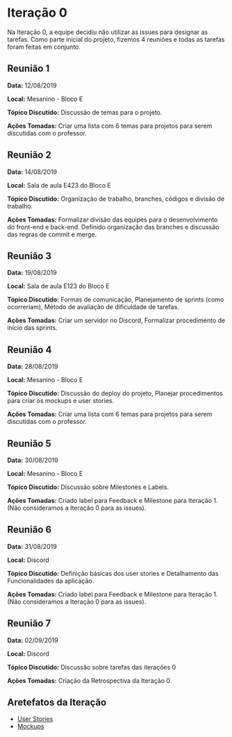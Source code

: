 # Iteração 0

Na Iteração 0, a equipe decidiu não utilizar as issues para designar as tarefas. Como parte inicial do projeto, fizemos 4 reuniões e todas as tarefas foram feitas em conjunto.

## Reunião 1
**Data:** 12/08/2019

**Local:** Mesanino - Bloco E

**Tópico Discutido:** Discussão de temas para o projeto.

**Ações Tomadas:** Criar uma lista com 6 temas para projetos para serem discutidas com o professor.


## Reunião 2
**Data:** 14/08/2019

**Local:** Sala de aula E423 do Bloco E

**Tópico Discutido:** Organização de trabalho, branches, códigos e divisão de trabalho.

**Ações Tomadas:** Formalizar divisão das equipes para o desenvolvimento do front-end e back-end. Definido organização das branches e discussão das regras de commit e merge.  


## Reunião 3
**Data:** 19/08/2019

**Local:** Sala de aula E123 do Bloco E

**Tópico Discutido:** Formas de comunicação, Planejamento de sprints (como ocorreriam), Método de avaliação de dificuldade de tarefas.

**Ações Tomadas:** Criar um servidor no Discord, Formalizar procedimento de início das sprints.


## Reunião 4
**Data:** 28/08/2019

**Local:** Mesanino - Bloco E

**Tópico Discutido:** Discussão do deploy do projeto, Planejar procedimentos para criar os mockups e user stories.

**Ações Tomadas:** Criar uma lista com 6 temas para projetos para serem discutidas com o professor.


## Reunião 5
**Data:** 30/08/2019

**Local:** Mesanino - Bloco E

**Tópico Discutido:** Discussão sobre Milestones e Labels.

**Ações Tomadas:** Criado label para Feedback e Milestone para Iteração 1. (Não consideramos a Iteração 0 para as issues).


## Reunião 6
**Data:** 31/08/2019

**Local:** Discord

**Tópico Discutido:** Definição básicas dos user stories e Detalhamento das Funcionalidades da aplicação. 

**Ações Tomadas:** Criado label para Feedback e Milestone para Iteração 1. (Não consideramos a Iteração 0 para as issues).


## Reunião 7
**Data:** 02/09/2019

**Local:** Discord

**Tópico Discutido:** Discussão sobre tarefas das iterações 0

**Ações Tomadas:** Criação da Retrospectiva da Iteração 0.


## Aretefatos da Iteração

- [User Stories](/docs/user_stories.md)
- [Mockups](/docs/mockups.md)